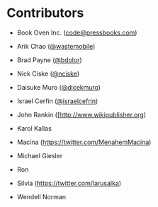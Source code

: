 # Contributors

 * Book Oven Inc. (code@pressbooks.com)

 * Arik Chao ([@wastemobile](https://github.com/wastemobile))
 * Brad Payne ([@bdolor](https://github.com/bdolor))
 * Nick Ciske ([@nciske](https://github.com/nciske))
 * Daisuke Muro ([@dicekmuro](https://github.com/dicekmuro))
 * Israel Cerfin ([@israelcefrin](https://github.com/israelcefrin))
 * John Rankin ([http://www.wikipublisher.org)
 * Karol Kallas
 * Macina (https://twitter.com/MenahemMacina)
 * Michael Giesler
 * Ron
 * Silvia (https://twitter.com/larusalka)
 * Wendell Norman
